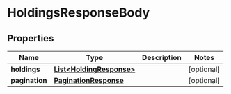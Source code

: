 

# HoldingsResponseBody


## Properties

Name | Type | Description | Notes
------------ | ------------- | ------------- | -------------
**holdings** | [**List&lt;HoldingResponse&gt;**](HoldingResponse.md) |  |  [optional]
**pagination** | [**PaginationResponse**](PaginationResponse.md) |  |  [optional]



